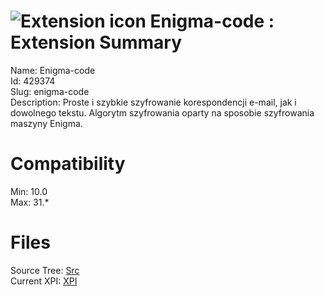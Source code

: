 # ![Extension icon](https://addons.thunderbird.net/user-media/addon_icons/429/429374-64.png?modified=1364923310) Enigma-code : Extension Summary

Name: Enigma-code  
Id: 429374  
Slug: enigma-code  
Description: Proste i szybkie szyfrowanie korespondencji e-mail, jak i dowolnego tekstu. Algorytm szyfrowania oparty na sposobie szyfrowania maszyny Enigma.
  

# Compatibility
Min: 10.0  
Max: 31.*  

# Files

Source Tree: [Src](C:/Dev/Thunderbird/ThunderKdB/xall/xOther/429374-enigma-code/src)  
Current XPI: [XPI](C:/Dev/Thunderbird/ThunderKdB/xall/xOther/429374-enigma-code/xpi)  



